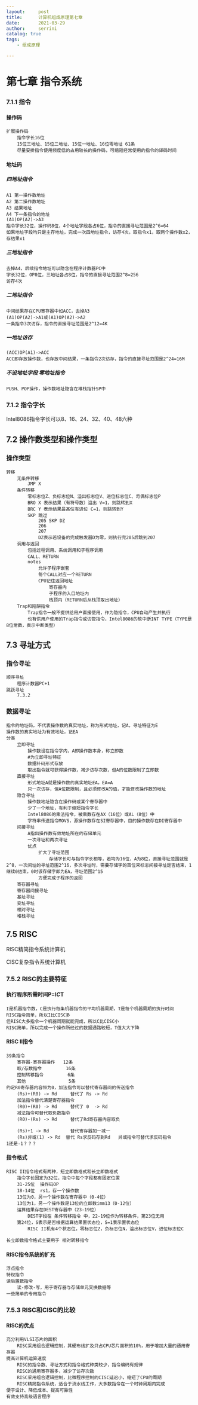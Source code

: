 ```yaml
---
layout:     post
title:      计算机组成原理第七章
date:       2021-03-29   
author:     serrini                 
catalog: true                       
tags:                               
    - 组成原理

---
```


# 第七章 指令系统
### 7.1.1 指令
#### 操作码
	扩展操作码
		指令字长16位
		15位三地址、15位二地址、15位一地址、16位零地址	61条
		尽量安排指令使用频度低的占用较长的操作码，可缩短经常使用的指令的译码时间
#### 地址码
##### 四地址指令
    A1 第一操作数地址
    A2 第二操作数地址
    A3 结果地址
    A4 下一条指令的地址
    (A1)OP(A2)->A3
    指令字长32位，操作码8位，4个地址字段各占6位，指令的直接寻址范围是2^6=64
    如果地址字段均只是主存地址，完成一次四地址指令，访存4次。取指令x1，取两个操作数x2，存结果x1
##### 三地址指令
    去掉A4，后续指令地址可以隐含在程序计数器PC中
    字长32位，OP8位，三地址各占8位，指令的直接寻址范围2^8=256
    访存4次
##### 二地址指令
    中间结果存在CPU寄存器中如ACC，去掉A3
    (A1)OP(A2)->A1或(A1)OP(A2)->A2
    一条指令3次访存，指令的直接寻址范围是2^12=4K
##### 一地址访存
    (ACC)OP(A1)->ACC
    ACC即存放操作数，也存放中间结果，一条指令2次访存，指令的直接寻址范围是2^24=16M
##### 不设地址字段 零地址指令
    PUSH、POP操作，操作数地址隐含在堆栈指针SP中

### 7.1.2 指令字长
Intel8086指令字长可以8、16、24、32、40、48六种

## 7.2 操作数类型和操作类型
### 操作类型
    转移
        无条件转移
            JMP X
        条件转移
            零标志位Z、负标志位N、溢出标志位V、进位标志位C、奇偶标志位P
            BRO X 表示结果（有符号数）溢出 V=1，则跳转到X
            BRC Y 表示结果最高位有进位 C=1，则跳转到Y
            SKP 跳过
                205 SKP DZ
                206
                207
                DZ表示若设备的完成触发器D为零，则执行完205后跳到207
        调用与返回
            包括过程调用、系统调用和子程序调用
            CALL、RETURN
            notes
                允许子程序嵌套
                每个CALL对应一个RETURN
                CPU记住返回地址
                    寄存器内
                    子程序的入口地址内
                    栈顶内（RETURN后从栈顶取出地址）
        Trap和陷阱指令
            Trap指令一般不提供给用户直接使用，作为隐指令，CPU自动产生并执行
            也有供用户使用的Trap指令或访管指令，Intel8086的软中断INT TYPE（TYPE是8位常数，表示中断类型）

## 7.3 寻址方式
### 指令寻址
    顺序寻址
        程序计数器PC+1
    跳跃寻址
        7.3.2
### 数据寻址
    指令的地址码，不代表操作数的真实地址，称为形式地址，记A，寻址特征为E
    操作数的真实地址为有效地址，记EA
    分类
        立即寻址
            操作数设在指令字内，A即操作数本身，称立即数
            #为立即寻址特征
            数据补码形式存放
            取出指令就可获得操作数，减少访存次数，但A的位数限制了立即数
        直接寻址
            形式地址A就是操作数的真实地址EA，EA=A
            只一次访存，但A位数限制，且必须修改A的值，才能修改操作数的地址
        隐含寻址
            操作数地址隐含在操作码或某个寄存器中
            少了一个地址，有利于缩短指令字长
            Intel8086的乘法指令，被乘数存在AX（16位）或AL（8位）中
            字符串传送指令MOVS，源操作数存在SI寄存器中，目的操作数存在DI寄存器中
        间接寻址
            A指出操作数有效地址所在的存储单元
            一次寻址和两次寻址
            优点
                扩大了寻址范围
                    存储字长可与指令字长相等，若均为16位，A为8位，直接寻址范围就是2^8，一次间址的寻址范围2^16，多次寻址时，需要存储字的首位来标志间接寻址是否结束，1继续0结束，0时该存储字即为EA，寻址范围2^15
                方便完成子程序的返回
        寄存器寻址
        寄存器间接寻址
        基址寻址
        变址寻址
        相对寻址
        堆栈寻址

## 7.5 RISC

RISC精简指令系统计算机

CISC复杂指令系统计算机

### 7.5.2 RISC的主要特征
#### 执行程序所需时间P=I*C*T
    I是机器指令数，C是执行每条机器指令的平均机器周期，T是每个机器周期的执行时间
    RISC指令简单，所以I比CISC多
    但RISC大多指令一个机器周期就能完成，所以C比CISC小
    RISC简单，所以完成一个操作所经过的数据通路较短，T值大大下降

#### RISC II指令
    39条指令
        寄存器-寄存器操作   12条
        取/存数指令         16条
        控制转移指令         6条
        其他                5条
    约定R0寄存器内容恒为0，加法指令可以替代寄存器间的传送指令
        (Rs)+(R0) -> Rd     替代了 Rs -> Rd
        加法指令替代清楚寄存器指令
        (R0)+(R0) -> Rd     替代了 0  -> Rd
        减法指令可替代取负数指令
        (R0)-(Rs) -> Rd     替代了Rd寄存器内容取负

        (Rs)+1 -> Rd        替代寄存器加一减一
        (Rs)异或(1) -> Rd  替代 Rs求反码存到Rd   异或指令可替代求反码指令        1还是-1？？？

#### 指令格式
    RISC II指令格式有两种，短立即数格式和长立即数格式
        指令字长固定为32位，指令中每个字段都有固定位置
        31-25位  操作码OP
        18-14位  rs1，存一个操作数
        13位为0，另一个操作数在寄存器中（0-4位）
        13位为1，另一个操作数是13位的立即数imm13（0-12位）
        运算结果存在DEST寄存器中（23-19位）
            DEST字段在 条件转移指令 中，22-19位作为转移条件，第23位无用
        第24位，S表示是否根据运算结果置状态位，S=1表示置状态位
            RISC II机有4个状态位，零标志位Z，负标志位N，溢出标志位V，进位标志位C

    长立即数指令格式主要用于 相对转移指令

#### RISC指令系统的扩充
    浮点指令
    特权指令
    读后置数指令 
        读-修改-写，用于寄存器与存储单元交换数据等
    一些简单的专用指令

### 7.5.3 RISC和CISC的比较
#### RISC的优点
    充分利用VLSI芯片的面积
        RISC采用组合逻辑控制，其硬布线扩及只占CPU芯片面积的10%，用于增加大量的通用寄存器
    提高计算机运算速度
        RISC的指令数、寻址方式和指令格式种类较少，指令编码有规律
        RISC的通用寄存器多，减少了访存次数
        RISC采用组合逻辑控制，比微程序控制的CISC延迟小，缩短了CPU的周期
        RISC精简指令系统，适合于流水线工作，大多数指令在一个时钟周期内完成
    便于设计、降低成本、提高可靠性
    有效支持高级语言程序
